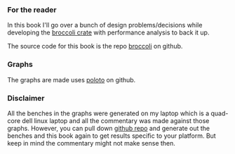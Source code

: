 ### For the reader

In this book I'll go over a bunch of design problems/decisions while developing the [broccoli crate](https://crates.io/crates/broccoli) with performance analysis to back it up. 

The source code for this book is the repo [broccoli](https://github.com/tiby312/broccoli) on github.

### Graphs

The graphs are made uses [poloto](https://github.com/tiby312/poloto) on github.

### Disclaimer

All the benches in the graphs were generated on my laptop which is a quad-core dell linux laptop and all the commentary was made against those graphs. However, you can pull down [github repo](https://github.com/tiby312/broccoli.git) and generate out the benches and this book again to get results specific to your platform. But keep in mind the commentary might not make sense then. 
